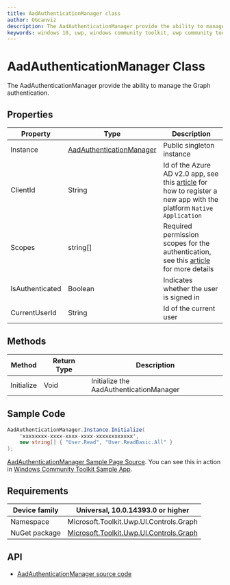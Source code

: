 ```yaml
---
title: AadAuthenticationManager class
author: OGcanviz
description: The AadAuthenticationManager provide the ability to manage the Graph authentication.
keywords: windows 10, uwp, windows community toolkit, uwp community toolkit, uwp toolkit, AadAuthenticationManager class
---
```


# AadAuthenticationManager Class

The AadAuthenticationManager provide the ability to manage the Graph authentication.

## Properties

| Property | Type | Description |
| -- | -- | -- |
| Instance | [AadAuthenticationManager](../../Microsoft.Toolkit.Uwp.UI.Controls/Graph/Core/AadAuthenticationManager.cs) | Public singleton instance |
| ClientId | String | Id of the Azure AD v2.0 app, see this [article](https://docs.microsoft.com/en-us/azure/active-directory/develop/active-directory-v2-app-registration) for how to register a new app with the platform `Native Application` |
| Scopes | string[] | Required permission scopes for the authentication, see this [article](https://docs.microsoft.com/en-us/azure/active-directory/develop/active-directory-v2-scopes) for more details |
| IsAuthenticated | Boolean | Indicates whether the user is signed in |
| CurrentUserId | String | Id of the current user |

## Methods

| Method | Return Type | Description |
| -- | -- | -- |
| Initialize | Void | Initialize the AadAuthenticationManager |

## Sample Code

```c#
AadAuthenticationManager.Instance.Initialize(
    'xxxxxxxx-xxxx-xxxx-xxxx-xxxxxxxxxxxx',
    new string[] { "User.Read", "User.ReadBasic.All" }
);
```

[AadAuthenticationManager Sample Page Source](../../Microsoft.Toolkit.Uwp.SampleApp/Controls/AadAuthControl.xaml.cs). You can see this in action in [Windows Community Toolkit Sample App](https://www.microsoft.com/store/apps/9NBLGGH4TLCQ).

## Requirements

| Device family | Universal, 10.0.14393.0 or higher |
| -- | -- |
| Namespace | Microsoft.Toolkit.Uwp.UI.Controls.Graph |
| NuGet package | [Microsoft.Toolkit.Uwp.UI.Controls.Graph](https://www.nuget.org/packages/Microsoft.Toolkit.Uwp.UI.Controls.Graph/) |

## API

* [AadAuthenticationManager source code](../../Microsoft.Toolkit.Uwp.UI.Controls/Graph/Core/AadAuthenticationManager.cs)
